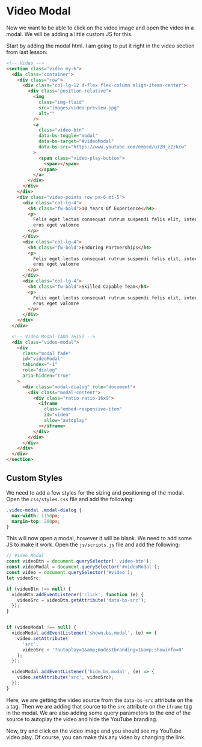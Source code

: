 # Video Modal

Now we want to be able to click on the video image and open the video in a modal. We will be adding a little custom JS for this.

Start by adding the modal html. I am going to put it right in the video section from last lesson:

```html
<!-- Video -->
<section class="video my-6">
  <div class="container">
    <div class="row">
      <div class="col-lg-12 d-flex flex-column align-items-center">
        <div class="position-relative">
          <img
            class="img-fluid"
            src="images/video-preview.jpg"
            alt=""
          />
          <a
            class="video-btn"
            data-bs-toggle="modal"
            data-bs-target="#videoModal"
            data-bs-src="https://www.youtube.com/embed/u72H_zZzkcw"
          >
            <span class="video-play-button">
              <span></span>
            </span>
          </a>
        </div>
      </div>
    </div>
    <div class="video-points row px-6 mt-5">
      <div class="col-lg-4">
        <h4 class="fw-bold">10 Years Of Experience</h4>
        <p>
          Felis eget lectus consequat rutrum suspendi felis elit, interdum at
          eros eget valomre
        </p>
      </div>
      <div class="col-lg-4">
        <h4 class="fw-bold">Enduring Partnerships</h4>
        <p>
          Felis eget lectus consequat rutrum suspendi felis elit, interdum at
          eros eget valomre
        </p>
      </div>
      <div class="col-lg-4">
        <h4 class="fw-bold">Skilled Capable Team</h4>
        <p>
          Felis eget lectus consequat rutrum suspendi felis elit, interdum at
          eros eget valomre
        </p>
      </div>
    </div>
  </div>

  <!-- Video Modal (ADD THIS) -->
  <div class="video-modal">
    <div
      class="modal fade"
      id="videoModal"
      tabindex="-1"
      role="dialog"
      aria-hidden="true"
    >
      <div class="modal-dialog" role="document">
        <div class="modal-content">     
          <div class="ratio ratio-16x9">
            <iframe
              class="embed-responsive-item"
              id="video"
              allow="autoplay"
            ></iframe>
          </div>
        </div>
      </div>
    </div>
  </div>
</section>
```

## Custom Styles

We need to add a few styles for the sizing and positioning of the modal. Open the `css/styles.css` file and add the following:

```css
.video-modal .modal-dialog {
  max-width: 1150px;
  margin-top: 200px;
}
```

This will now open a modal, however it will be blank. We need to add some JS to make it work. Open the `js/scripts.js` file and add the following:

```js
// Video Modal
const videoBtn = document.querySelector('.video-btn');
const videoModal = document.querySelector('#videoModal');
const video = document.querySelector('#video');
let videoSrc;

if (videoBtn !== null) {
  videoBtn.addEventListener('click', function (e) {
    videoSrc = videoBtn.getAttribute('data-bs-src');
  });
}


if (videoModal !== null) {
  videoModal.addEventListener('shown.bs.modal', (e) => {
    video.setAttribute(
      'src',
      videoSrc + '?autoplay=1&amp;modestbranding=1&amp;showinfo=0'
    );
  });

  videoModal.addEventListener('hide.bs.modal', (e) => {
    video.setAttribute('src', videoSrc);
  });
}
```

Here, we are getting the video source from the `data-bs-src` attribute on the `a` tag. Then we are adding that source to the `src` attribute on the `iframe` tag in the modal. We are also adding some query parameters to the end of the source to autoplay the video and hide the YouTube branding.

Now, try and click on the video image and you should see my YouTube video play. Of course, you can make this any video by changing the link.

